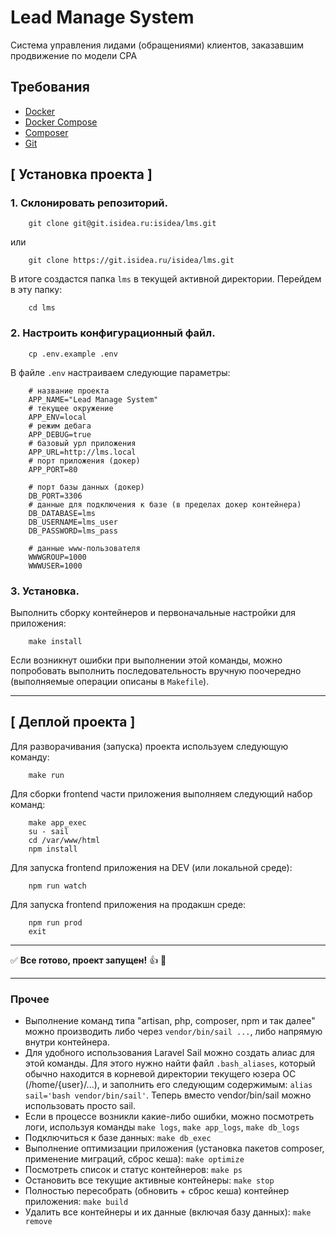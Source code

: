 # Lead Manage System
Система управления лидами (обращениями) клиентов, заказавшим продвижение по модели CPA

## Требования
- [Docker](https://www.docker.com)
- [Docker Compose](https://docs.docker.com/compose/)
- [Composer](https://getcomposer.org)
- [Git](https://git-scm.com)

## [ Установка проекта ]

### 1. Склонировать репозиторий. 
```
    git clone git@git.isidea.ru:isidea/lms.git
```
или
```
    git clone https://git.isidea.ru/isidea/lms.git
```
В итоге создастся папка `lms` в текущей активной директории. Перейдем в эту папку:
```
    cd lms
```
### 2. Настроить конфигурационный файл.
```
    cp .env.example .env
```
В файле `.env` настраиваем следующие параметры:
```
    # название проекта
    APP_NAME="Lead Manage System"
    # текущее окружение
    APP_ENV=local
    # режим дебага
    APP_DEBUG=true
    # базовый урл приложения
    APP_URL=http://lms.local
    # порт приложения (докер)
    APP_PORT=80

    # порт базы данных (докер)
    DB_PORT=3306
    # данные для подключения к базе (в пределах докер контейнера)
    DB_DATABASE=lms
    DB_USERNAME=lms_user
    DB_PASSWORD=lms_pass

    # данные www-пользователя 
    WWWGROUP=1000
    WWWUSER=1000
```

### 3. Установка.
Выполнить сборку контейнеров и первоначальные настройки для приложения:
```
    make install
```
Если возникнут ошибки при выполнении этой команды, можно попробовать выполнить последовательность вручную поочередно (выполняемые операции описаны в `Makefile`).

_____
## [ Деплой проекта ]

Для разворачивания (запуска) проекта используем следующую команду:
```
    make run
```
Для сборки frontend части приложения выполняем следующий набор команд:
```
    make app_exec
    su - sail
    cd /var/www/html
    npm install
```
Для запуска frontend приложения на DEV (или локальной среде):
```
    npm run watch
```

Для запуска frontend приложения на продакшн среде:
```
    npm run prod
    exit
```
_____
:white_check_mark: <b>Все готово, проект запущен!</b> :+1: :tada:
_____

### Прочее
- Выполнение команд типа "artisan, php, composer, npm и так далее" можно производить либо через `vendor/bin/sail ...`, либо напрямую внутри контейнера.
- Для удобного использования Laravel Sail можно создать алиас для этой команды. Для этого нужно найти файл `.bash_aliases`, который обычно находится в корневой директории текущего юзера ОС (/home/{user}/...), и заполнить его следующим содержимым: `alias sail='bash vendor/bin/sail'`. Теперь вместо vendor/bin/sail можно использовать просто sail.
- Если в процессе возникли какие-либо ошибки, можно посмотреть логи, используя команды `make logs`, `make app_logs`, `make db_logs`
- Подключиться к базе данных: `make db_exec`
- Выполнение оптимизации приложения (установка пакетов composer, применение миграций, сброс кеша): `make optimize`
- Посмотреть список и статус контейнеров: `make ps`
- Остановить все текущие активные контейнеры: `make stop`
- Полностью пересобрать (обновить + сброс кеша) контейнер приложения: `make build`
- Удалить все контейнеры и их данные (включая базу данных): `make remove`
